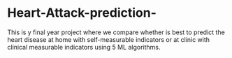 # Heart-Attack-prediction-
This is y final year project where we compare whether is best to predict the heart disease at home with self-measurable indicators or at clinic with clinical measurable indicators using 5 ML algorithms.

